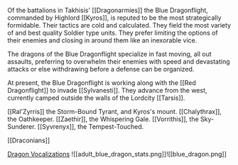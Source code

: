 Of the battalions in Takhisis' [[Dragonarmies]] the Blue Dragonflight, commanded by Highlord [[Kyros]], is reputed to be the most strategically formidable. Their tactics are cold and calculated. They field the most variety of and best quality Soldier type units. They prefer limiting the options of their enemies and closing in around them like an inexorable vice.

The dragons of the Blue Dragonflight specialize in fast moving, all out assaults, preferring to overwhelm their enemies with speed and devastating attacks or else withdrawing before a defense can be organized.

At present, the Blue Dragonflight is working along with the [[Red Dragonflight]] to invade [[Sylvanesti]]. They advance from the west, currently camped outside the walls of the Lordcity [[Tarsis]].

[[Ral'Zyrris]] the Storm-Bound Tyrant, and Kyros's mount.
[[Chalythrax]], the Oathkeeper.
[[Zaethir]], the Whispering Gale.
[[Vorrithis]], the Sky-Sunderer.
[[Syvrenyx]], the Tempest-Touched.

[[Draconians]]

[Dragon Vocalizations](https://www.youtube.com/watch?v=cd8JOfaTJVw&t=175s)
![[adult_blue_dragon_stats.png]]![[blue_dragon.png]]
